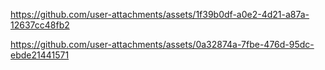 

https://github.com/user-attachments/assets/1f39b0df-a0e2-4d21-a87a-12637cc48fb2


https://github.com/user-attachments/assets/0a32874a-7fbe-476d-95dc-ebde21441571